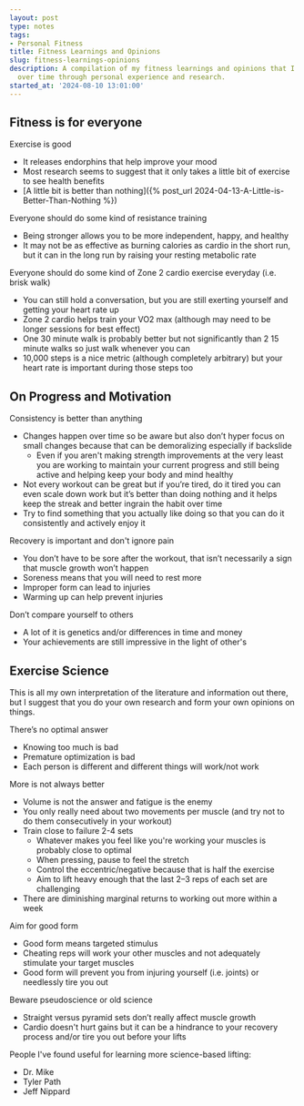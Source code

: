 ```yaml
---
layout: post
type: notes
tags:
- Personal Fitness
title: Fitness Learnings and Opinions
slug: fitness-learnings-opinions
description: A compilation of my fitness learnings and opinions that I have developed
  over time through personal experience and research.
started_at: '2024-08-10 13:01:00'
---
```


## Fitness is for everyone

Exercise is good
* It releases endorphins that help improve your mood
* Most research seems to suggest that it only takes a little bit of exercise to see health benefits
* [A little bit is better than nothing]({% post_url 2024-04-13-A-Little-is-Better-Than-Nothing %})

Everyone should do some kind of resistance training
* Being stronger allows you to be more independent, happy, and healthy
* It may not be as effective as burning calories as cardio in the short run, but it can in the long run by raising your resting metabolic rate

Everyone should do some kind of Zone 2 cardio exercise everyday (i.e. brisk walk)
* You can still hold a conversation, but you are still exerting yourself and getting your heart rate up
* Zone 2 cardio helps train your VO2 max (although may need to be longer sessions for best effect)
* One 30 minute walk is probably better but not significantly than 2 15 minute walks so just walk whenever you can
* 10,000 steps is a nice metric (although completely arbitrary) but your heart rate is important during those steps too

## On Progress and Motivation

Consistency is better than anything
* Changes happen over time so be aware but also don’t hyper focus on small changes because that can be demoralizing especially if backslide 
    * Even if you aren't making strength improvements at the very least you are working to maintain your current progress and still being active and helping keep your body and mind healthy
* Not every workout can be great but if you’re tired, do it tired you can even scale down work but it’s better than doing nothing and it helps keep the streak and better ingrain the habit over time 
* Try to find something that you actually like doing so that you can do it consistently and actively enjoy it

Recovery is important and don't ignore pain
* You don’t have to be sore after the workout, that isn’t necessarily a sign that muscle growth won’t happen
* Soreness means that you will need to rest more 
* Improper form can lead to injuries
* Warming up can help prevent injuries

Don’t compare yourself to others 
* A lot of it is genetics and/or differences in time and money
* Your achievements are still impressive in the light of other's

## Exercise Science

This is all my own interpretation of the literature and information out there, but I suggest that you do your own research and form your own opinions on things.

There’s no optimal answer
* Knowing too much is bad
* Premature optimization is bad
* Each person is different and different things will work/not work

More is not always better
* Volume is not the answer and fatigue is the enemy
* You only really need about two movements per muscle (and try not to do them consecutively in your workout)
* Train close to failure 2-4 sets 
    * Whatever makes you feel like you're working your muscles is probably close to optimal
    * When pressing, pause to feel the stretch
    * Control the eccentric/negative because that is half the exercise
    * Aim to lift heavy enough that the last 2–3 reps of each set are challenging
* There are diminishing marginal returns to working out more within a week

Aim for good form
* Good form means targeted stimulus
* Cheating reps will work your other muscles and not adequately stimulate your target muscles
* Good form will prevent you from injuring yourself (i.e. joints) or needlessly tire you out

Beware pseudoscience or old science
* Straight versus pyramid sets don’t really affect muscle growth 
* Cardio doesn't hurt gains but it can be a hindrance to your recovery process and/or tire you out before your lifts

People I've found useful for learning more science-based lifting:
* Dr. Mike
* Tyler Path
* Jeff Nippard